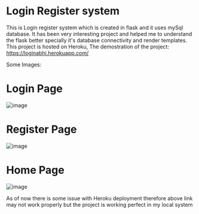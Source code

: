 # Login Register system

This is Login register system which is created in flask and it uses mySql database.
It has been very interesting project and helped me to understand the flask better specially it's database connectivity and render templates.
This project is hosted on Heroku, The demostration of the project: https://loginabhi.herokuapp.com/

Some Images:
# Login Page
![image](https://user-images.githubusercontent.com/85806664/192983462-80a899db-272c-4f36-bf7e-ffff3ef5e455.png)

# Register Page
![image](https://user-images.githubusercontent.com/85806664/192983564-c244e175-bc0f-4e55-899c-df5c27253df0.png)

# Home Page
![image](https://user-images.githubusercontent.com/85806664/192984141-51a54001-4fa1-4023-9d8d-9c22d2da6a70.png)


As of now there is some issue with Heroku deployment therefore above link may not work properly but the project is working perfect in my local system
